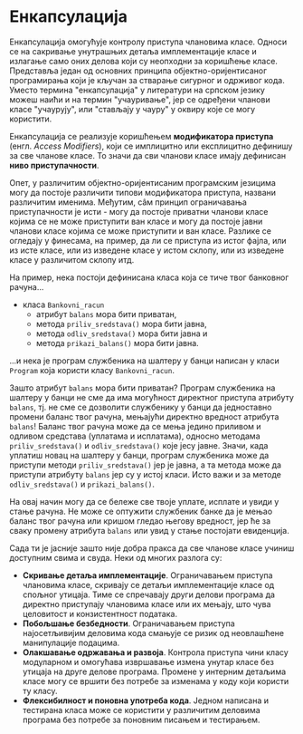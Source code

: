 # Енкапсулација

Енкапсулација омогућује контролу приступа члановима класе. Односи се на
сакривање унутрашњих детаља имплементације класе и излагање само оних делова
који су неопходни за коришћење класе. Представља један од основних принципа
објектно-оријентисаног програмирања који је кључан за стварање сигурног и
одрживог кода. Уместо термина "енкапсулација" у литератури на српском језику
можеш наићи и на термин "учауривање", јер се одређени чланови класе "учаурују",
или "стављају у чауру" у оквиру које се могу користити.

Енкапсулација се реализује коришћењем **модификатора приступа** (енгл.
*Access Modifiers*), који се имплицитно или експлицитно дефинишу за све чланове
класе. То значи да сви чланови класе имају дефинисан **ниво приступачности**.

Опет, у различитим објектно-оријентисаним програмским језицима могу да постоје
различити типови модификатора приступа, названи различитим именима. Међутим,
сâм принцип ограничавања приступачности је исти - могу да постоје приватни
чланови класе којима се не може приступити ван класе и могу да постоје јавни
чланови класе којима се може приступити и ван класе. Разлике се огледају у
финесама, на пример, да ли се приступа из истог фајла, или из исте класе, или из
изведене класе у истом склопу, или из изведене класе у различитом склопу итд.

На пример, нека постоји дефинисана класа која се тиче твог банковног рачуна...

* класа `Bankovni_racun`
  * атрибут `balans` мора бити приватан,
  * метода `priliv_sredstava()` мора бити јавна,
  * метода `odliv_sredstava()` мора бити јавна и
  * метода `prikazi_balans()` мора бити јавна.

...и нека је програм службеника на шалтеру у банци написан у класи `Program`
која користи класу `Bankovni_racun`.

Зашто атрибут `balans` мора бити приватан? Програм службеника на шалтеру у
банци не сме да има могућност директног приступа атрибуту `balans`, тј. не сме
се дозволити службенику у банци да једноставно промени баланс твог рачуна,
мењајући директно вредност атрибута `balans`! Баланс твог рачуна може да се
мења једино приливом и одливом средстава (уплатама и исплатама), односно
методама `priliv_sredstava()` и `odliv_sredstava()` које јесу јавне. Значи,
када уплатиш новац на шалтеру у банци, програм службеника може да приступи
методи `priliv_sredstava()` јер је јавна, а та метода може да приступи
атрибуту `balans` јер су у истој класи. Исто важи и за методе
`odliv_sredstava()` и `prikazi_balans()`.

На овај начин могу да се бележе све твоје уплате, исплате и увиди у стање
рачуна. Не може се оптужити службеник банке да је мењао баланс твог рачуна или
кришом гледао његову вредност, јер ће за сваку промену атрибута `balans`
или увид у стање постојати евиденција.

Сада ти је јасније зашто није добра пракса да све чланове класе учиниш
доступним свима и свуда. Неки од многих разлога су:

* **Скривање детаља имплементације**. Ограничавањем приступа члановима класе,
скривају се детаљи имплементације класе од спољног утицаја. Тиме се спречавају
други делови програма да директно приступају члановима класе или их мењају, што
чува целовитост и конзистентност података.
* **Побољшање безбедности**. Ограничавањем приступа најосетљивијим деловима
кода смањује се ризик од неовлашћене манипулације подацима.
* **Олакшавање одржавања и развоја**. Контрола приступа чини класу модуларном и
омогућава извршавање измена унутар класе без утицаја на друге делове програма.
Промене у интерним детаљима класе могу се вршити без потребе за изменама у коду
који користи ту класу.
* **Флексибилност и поновна употреба кода**. Једном написана и тестирана класа
може се користити у различитим деловима програма без потребе за поновним
писањем и тестирањем.
